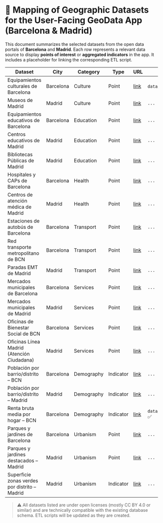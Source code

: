 # 📍 Mapping of Geographic Datasets for the User-Facing GeoData App (Barcelona & Madrid)

This document summarizes the selected datasets from the open data portals of **Barcelona** and **Madrid**. Each row represents a relevant data source to display **points of interest** or **aggregated indicators** in the app. It includes a placeholder for linking the corresponding ETL script.

| Dataset | City | Category | Type | URL | File | ETL File |
|--------|--------|-----------|------|-----|------|----------|
| Equipamientos culturales de Barcelona | Barcelona | Culture | Point | [link](https://opendata-ajuntament.barcelona.cat/data/es/dataset/equipaments-culturals-icub) | `data/raw/Equipaments_del_mapa.csv` ✅ | `data/scripts/barcelona/load_point_feature.py` ✅ |
| Museos de Madrid | Madrid | Culture | Point | [link](https://datos.madrid.es/portal/site/egob/menuitem.c05c1f754a33a9fbe4b2e4b284f1a5a0/?vgnextoid=118f2fdbecc63410VgnVCM1000000b205a0aRCRD) | `...` | `...` |
| Equipamientos educativos de Barcelona | Barcelona | Education | Point | [link](https://opendata-ajuntament.barcelona.cat/data/es/dataset/equipament-educacio) | `...` | `...` |
| Centros educativos de Madrid | Madrid | Education | Point | [link](https://datos.madrid.es/portal/site/egob/menuitem.c05c1f754a33a9fbe4b2e4b284f1a5a0/?vgnextoid=f14878a6d4556810VgnVCM1000001d4a900aRCRD) | `...` | `...` |
| Bibliotecas Públicas de Madrid | Madrid | Education | Point | [link](https://datos.madrid.es/portal/site/egob/menuitem.c05c1f754a33a9fbe4b2e4b284f1a5a0/?vgnextoid=ed35401429b83410VgnVCM1000000b205a0aRCRD) | `...` | `...` |
| Hospitales y CAPs de Barcelona | Barcelona | Health | Point | [link](https://opendata-ajuntament.barcelona.cat/data/es/dataset/sanitat-hospitals-atencio-primaria) | `...` | `...` |
| Centros de atención médica de Madrid | Madrid | Health | Point | [link](https://datos.madrid.es/portal/site/egob/menuitem.c05c1f754a33a9fbe4b2e4b284f1a5a0/?vgnextoid=da7437ac37efb410VgnVCM2000000c205a0aRCRD) | `...` | `...` |
| Estaciones de autobús de Barcelona | Barcelona | Transport | Point | [link](https://opendata-ajuntament.barcelona.cat/data/es/dataset/estacions-bus) | `...` | `...` |
| Red transporte metropolitano de BCN | Barcelona | Transport | Point | [link](https://opendata-ajuntament.barcelona.cat/data/es/dataset/transports) | `...` | `...` |
| Paradas EMT de Madrid | Madrid | Transport | Point | [link](http://opendata.emtmadrid.es/) | `...` | `...` |
| Mercados municipales de Barcelona | Barcelona | Services | Point | [link](https://opendata-ajuntament.barcelona.cat/data/es/dataset/mercats-municipals) | `...` | `...` |
| Mercados municipales de Madrid | Madrid | Services | Point | [link](https://datos.madrid.es/portal/site/egob/menuitem.c05c1f754a33a9fbe4b2e4b284f1a5a0/?vgnextoid=b9f7530479243410VgnVCM1000000b205a0aRCRD) | `...` | `...` |
| Oficinas de Bienestar Social de BCN | Barcelona | Services | Point | [link](https://opendata-ajuntament.barcelona.cat/data/es/dataset/serveissocials-oficinesbenestarsocial) | `...` | `...` |
| Oficinas Línea Madrid (Atención Ciudadana) | Madrid | Services | Point | [link](https://datos.gob.es/es/catalogo/l01280796-oficinas-de-linea-madrid) | `...` | `...` |
| Población por barrio/distrito – BCN | Barcelona | Demography | Indicator | [link](https://opendata-ajuntament.barcelona.cat/data/es/dataset/pad_mdbas) | `...` | `...` |
| Población por barrio/distrito – Madrid | Madrid | Demography | Indicator | [link](https://datos.madrid.es/portal/site/egob/menuitem.c05c1f754a33a9fbe4b2e4b284f1a5a0/?vgnextoid=0cccaebc07c1f710VgnVCM2000001f4a900aRCRD) | `...` | `...` |
| Renta bruta media por hogar – BCN | Barcelona | Demography | Indicator | [link](https://opendata-ajuntament.barcelona.cat/data/es/dataset/atles-renda-bruta-per-llar) | `data/raw/2022_atles_renda_bruta_llar.csv` ✅ | `data/scripts/barcelona/load_indicators.py` ✅ |
| Parques y jardines de Barcelona | Barcelona | Urbanism | Point | [link](https://opendata-ajuntament.barcelona.cat/data/es/dataset/culturailleure-parcsjardins) | `...` | `...` |
| Parques y jardines destacados – Madrid | Madrid | Urbanism | Point | [link](https://datos.madrid.es/egob/catalogo/200761-0-parques-jardines.csv) | `...` | `...` |
| Superficie zonas verdes por distrito – Madrid | Madrid | Urbanism | Indicator | [link](https://datos.madrid.es/portal/site/egob/menuitem.c05c1f754a33a9fbe4b2e4b284f1a5a0/?vgnextoid=559b401daf436610VgnVCM1000001d4a900aRCRD) | `...` | `...` |

> ⚠️ All datasets listed are under open licenses (mostly CC BY 4.0 or similar) and are technically compatible with the existing database schema. ETL scripts will be updated as they are created.